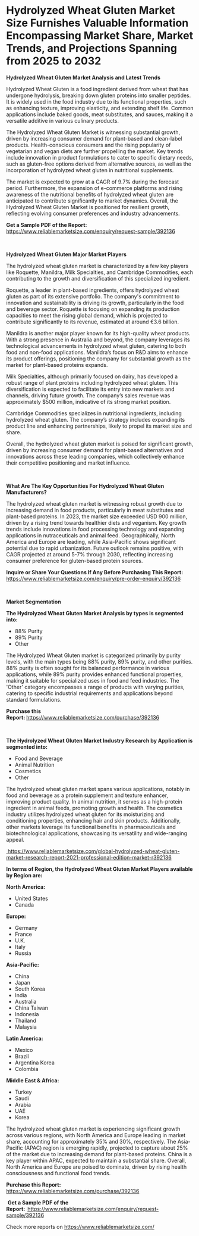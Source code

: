 <p><h1>Hydrolyzed Wheat Gluten Market Size Furnishes Valuable Information Encompassing Market Share, Market Trends, and Projections Spanning from 2025 to 2032</h1></p><p><strong>Hydrolyzed Wheat Gluten Market Analysis and Latest Trends</strong></p>
<p><p>Hydrolyzed Wheat Gluten is a food ingredient derived from wheat that has undergone hydrolysis, breaking down gluten proteins into smaller peptides. It is widely used in the food industry due to its functional properties, such as enhancing texture, improving elasticity, and extending shelf life. Common applications include baked goods, meat substitutes, and sauces, making it a versatile additive in various culinary products.</p><p>The Hydrolyzed Wheat Gluten Market is witnessing substantial growth, driven by increasing consumer demand for plant-based and clean-label products. Health-conscious consumers and the rising popularity of vegetarian and vegan diets are further propelling the market. Key trends include innovation in product formulations to cater to specific dietary needs, such as gluten-free options derived from alternative sources, as well as the incorporation of hydrolyzed wheat gluten in nutritional supplements.</p><p>The market is expected to grow at a CAGR of 9.7% during the forecast period. Furthermore, the expansion of e-commerce platforms and rising awareness of the nutritional benefits of hydrolyzed wheat gluten are anticipated to contribute significantly to market dynamics. Overall, the Hydrolyzed Wheat Gluten Market is positioned for resilient growth, reflecting evolving consumer preferences and industry advancements.</p></p>
<p><strong>Get a Sample PDF of the Report:&nbsp;</strong> <a href="https://www.reliablemarketsize.com/enquiry/request-sample/392136?utm_campaign=2626&utm_medium=2&utm_source=Github&utm_content=ia&utm_term=29032025&utm_id=hydrolyzed-wheat-gluten">https://www.reliablemarketsize.com/enquiry/request-sample/392136</a></p>
<p>&nbsp;</p>
<p><strong>Hydrolyzed Wheat Gluten Major Market Players</strong></p>
<p><p>The hydrolyzed wheat gluten market is characterized by a few key players like Roquette, Manildra, Milk Specialties, and Cambridge Commodities, each contributing to the growth and diversification of this specialized ingredient. </p><p>Roquette, a leader in plant-based ingredients, offers hydrolyzed wheat gluten as part of its extensive portfolio. The company's commitment to innovation and sustainability is driving its growth, particularly in the food and beverage sector. Roquette is focusing on expanding its production capacities to meet the rising global demand, which is projected to contribute significantly to its revenue, estimated at around €3.6 billion.</p><p>Manildra is another major player known for its high-quality wheat products. With a strong presence in Australia and beyond, the company leverages its technological advancements in hydrolyzed wheat gluten, catering to both food and non-food applications. Manildra’s focus on R&D aims to enhance its product offerings, positioning the company for substantial growth as the market for plant-based proteins expands.</p><p>Milk Specialties, although primarily focused on dairy, has developed a robust range of plant proteins including hydrolyzed wheat gluten. This diversification is expected to facilitate its entry into new markets and channels, driving future growth. The company’s sales revenue was approximately $500 million, indicative of its strong market position.</p><p>Cambridge Commodities specializes in nutritional ingredients, including hydrolyzed wheat gluten. The company’s strategy includes expanding its product line and enhancing partnerships, likely to propel its market size and share.</p><p>Overall, the hydrolyzed wheat gluten market is poised for significant growth, driven by increasing consumer demand for plant-based alternatives and innovations across these leading companies, which collectively enhance their competitive positioning and market influence.</p></p>
<p>&nbsp;</p>
<p><strong>What Are The Key Opportunities For Hydrolyzed Wheat Gluten Manufacturers?</strong></p>
<p><p>The hydrolyzed wheat gluten market is witnessing robust growth due to increasing demand in food products, particularly in meat substitutes and plant-based proteins. In 2023, the market size exceeded USD 900 million, driven by a rising trend towards healthier diets and veganism. Key growth trends include innovations in food processing technology and expanding applications in nutraceuticals and animal feed. Geographically, North America and Europe are leading, while Asia-Pacific shows significant potential due to rapid urbanization. Future outlook remains positive, with CAGR projected at around 5-7% through 2030, reflecting increasing consumer preference for gluten-based protein sources.</p></p>
<p><strong>Inquire or Share Your Questions If Any Before Purchasing This Report:</strong> <a href="https://www.reliablemarketsize.com/enquiry/pre-order-enquiry/392136?utm_campaign=2626&utm_medium=2&utm_source=Github&utm_content=ia&utm_term=29032025&utm_id=hydrolyzed-wheat-gluten">https://www.reliablemarketsize.com/enquiry/pre-order-enquiry/392136</a></p>
<p>&nbsp;</p>
<p><strong>Market Segmentation</strong></p>
<p><strong>The Hydrolyzed Wheat Gluten Market Analysis by types is segmented into:</strong></p>
<p><ul><li>88% Purity</li><li>89% Purity</li><li>Other</li></ul></p>
<p><p>The Hydrolyzed Wheat Gluten market is categorized primarily by purity levels, with the main types being 88% purity, 89% purity, and other purities. 88% purity is often sought for its balanced performance in various applications, while 89% purity provides enhanced functional properties, making it suitable for specialized uses in food and feed industries. The 'Other' category encompasses a range of products with varying purities, catering to specific industrial requirements and applications beyond standard formulations.</p></p>
<p><strong>Purchase this Report:&nbsp;</strong><a href="https://www.reliablemarketsize.com/purchase/392136?utm_campaign=2626&utm_medium=2&utm_source=Github&utm_content=ia&utm_term=29032025&utm_id=hydrolyzed-wheat-gluten">https://www.reliablemarketsize.com/purchase/392136</a></p>
<p>&nbsp;</p>
<p><strong>The Hydrolyzed Wheat Gluten Market Industry Research by Application is segmented into:</strong></p>
<p><ul><li>Food and Beverage</li><li>Animal Nutrition</li><li>Cosmetics</li><li>Other</li></ul></p>
<p><p>The hydrolyzed wheat gluten market spans various applications, notably in food and beverage as a protein supplement and texture enhancer, improving product quality. In animal nutrition, it serves as a high-protein ingredient in animal feeds, promoting growth and health. The cosmetics industry utilizes hydrolyzed wheat gluten for its moisturizing and conditioning properties, enhancing hair and skin products. Additionally, other markets leverage its functional benefits in pharmaceuticals and biotechnological applications, showcasing its versatility and wide-ranging appeal.</p></p>
<p><a href="https://www.reliablemarketsize.com/global-hydrolyzed-wheat-gluten-market-research-report-2021-professional-edition-market-r392136?utm_campaign=2626&utm_medium=2&utm_source=Github&utm_content=ia&utm_term=29032025&utm_id=hydrolyzed-wheat-gluten">&nbsp;https://www.reliablemarketsize.com/global-hydrolyzed-wheat-gluten-market-research-report-2021-professional-edition-market-r392136</a></p>
<p><strong>In terms of Region, the Hydrolyzed Wheat Gluten Market Players available by Region are:</strong></p>
<p>
    <p> <strong> North America: </strong>
        <ul>
            <li>United States</li>
            <li>Canada</li>
        </ul>
        </p> 
    <p> <strong> Europe: </strong>
        <ul>
            <li>Germany</li>
            <li>France</li>
            <li>U.K.</li>
            <li>Italy</li>
            <li>Russia</li>
        </ul>
        </p> 
    <p> <strong> Asia-Pacific: </strong>
        <ul>
            <li>China</li>
            <li>Japan</li>
            <li>South Korea</li>
            <li>India</li>
            <li>Australia</li>
            <li>China Taiwan</li>
            <li>Indonesia</li>
            <li>Thailand</li>
            <li>Malaysia</li>
        </ul>
        </p> 
    <p> <strong> Latin America: </strong>
        <ul>
            <li>Mexico</li>
            <li>Brazil</li>
            <li>Argentina Korea</li>
            <li>Colombia</li>
        </ul>
        </p> 
    <p> <strong> Middle East & Africa: </strong>
        <ul>
            <li>Turkey</li>
            <li>Saudi</li>
            <li>Arabia</li>
            <li>UAE</li>
            <li>Korea</li>
        </ul>
    </p>
    </p>
<p><p>The hydrolyzed wheat gluten market is experiencing significant growth across various regions, with North America and Europe leading in market share, accounting for approximately 35% and 30%, respectively. The Asia-Pacific (APAC) region is emerging rapidly, projected to capture about 25% of the market due to increasing demand for plant-based proteins. China is a key player within APAC, expected to maintain a substantial share. Overall, North America and Europe are poised to dominate, driven by rising health consciousness and functional food trends.</p></p>
<p><strong>Purchase this Report: </strong><a href="https://www.reliablemarketsize.com/purchase/392136?utm_campaign=2626&utm_medium=2&utm_source=Github&utm_content=ia&utm_term=29032025&utm_id=hydrolyzed-wheat-gluten">https://www.reliablemarketsize.com/purchase/392136</a></p>
<p>&nbsp;<strong>Get a Sample PDF of the Report:&nbsp;&nbsp;</strong><a href="https://www.reliablemarketsize.com/enquiry/request-sample/392136?utm_campaign=2626&utm_medium=2&utm_source=Github&utm_content=ia&utm_term=29032025&utm_id=hydrolyzed-wheat-gluten">https://www.reliablemarketsize.com/enquiry/request-sample/392136</a></p>
<p><strong></strong></p>
<p>Check more reports on <a href="https://www.reliablemarketsize.com/?utm_campaign=2626&utm_medium=2&utm_source=Github&utm_content=ia&utm_term=29032025&utm_id=hydrolyzed-wheat-gluten">https://www.reliablemarketsize.com/</a></p>